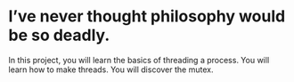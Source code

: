 # I’ve never thought philosophy would be so deadly.

In this project, you will learn the basics of threading a process. You will learn how to make threads. You will discover the mutex.
